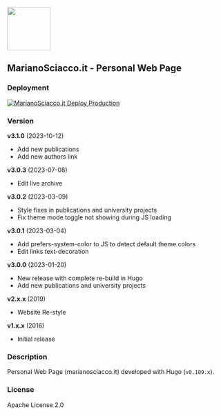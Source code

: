 <img src="https://marianosciacco.it/images/logo-v3-light.png" width="100">

## MarianoSciacco.it - Personal Web Page

### Deployment

[![MarianoSciacco.it Deploy Production](https://github.com/Maxelweb/MarianoSciacco.it/actions/workflows/deploy.yml/badge.svg?branch=master)](https://github.com/Maxelweb/MarianoSciacco.it/actions/workflows/deploy.yml)

### Version

**v3.1.0** (2023-10-12)

- Add new publications
- Add new authors link

**v3.0.3** (2023-07-08)

- Edit live archive

**v3.0.2** (2023-03-09)

- Style fixes in publications and university projects
- Fix theme mode toggle not showing during JS loading

**v3.0.1** (2023-03-04)

- Add prefers-system-color to JS to detect default theme colors
- Edit links text-decoration

**v3.0.0** (2023-01-20)

- New release with complete re-build in Hugo
- Add new publications and university projects

**v2.x.x** (2019)

- Website Re-style

**v1.x.x** (2016)

- Initial release

### Description

Personal Web Page (marianosciacco.it) developed with Hugo (`v0.109.x`). 

### License

Apache License 2.0
